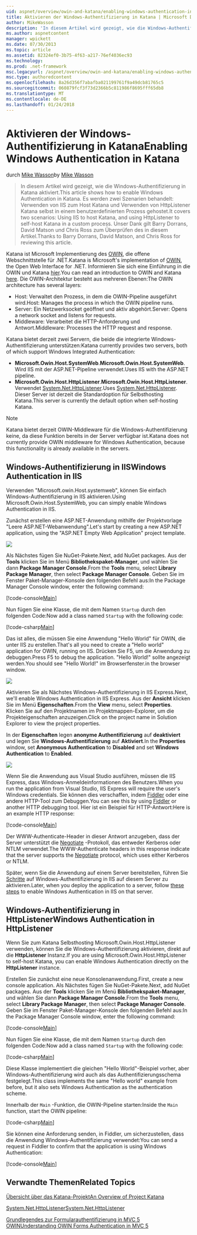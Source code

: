 ```yaml
---
uid: aspnet/overview/owin-and-katana/enabling-windows-authentication-in-katana
title: Aktivieren der Windows-Authentifizierung in Katana | Microsoft Docs
author: MikeWasson
description: 'In diesem Artikel wird gezeigt, wie die Windows-Authentifizierung in Katana aktiviert. Es werden zwei Szenarien behandelt: Verwenden von IIS zum Host Katana und HttpListener Kat Selbsthosting mithilfe...'
ms.author: aspnetcontent
manager: wpickett
ms.date: 07/30/2013
ms.topic: article
ms.assetid: 82324ef0-3b75-4f63-a217-76ef4036ec93
ms.technology: 
ms.prod: .net-framework
msc.legacyurl: /aspnet/overview/owin-and-katana/enabling-windows-authentication-in-katana
msc.type: authoredcontent
ms.openlocfilehash: 8a26d356f7abafba021199761f9a49dcb81765c5
ms.sourcegitcommit: 060879fcf3f73d2366b5c811986f8695fff65db8
ms.translationtype: MT
ms.contentlocale: de-DE
ms.lasthandoff: 01/24/2018
---
```

<a name="enabling-windows-authentication-in-katana"></a><span data-ttu-id="be66a-104">Aktivieren der Windows-Authentifizierung in Katana</span><span class="sxs-lookup"><span data-stu-id="be66a-104">Enabling Windows Authentication in Katana</span></span>
====================
<span data-ttu-id="be66a-105">durch [Mike Wasson](https://github.com/MikeWasson)</span><span class="sxs-lookup"><span data-stu-id="be66a-105">by [Mike Wasson](https://github.com/MikeWasson)</span></span>

> <span data-ttu-id="be66a-106">In diesem Artikel wird gezeigt, wie die Windows-Authentifizierung in Katana aktiviert.</span><span class="sxs-lookup"><span data-stu-id="be66a-106">This article shows how to enable Windows Authentication in Katana.</span></span> <span data-ttu-id="be66a-107">Es werden zwei Szenarien behandelt: Verwenden von IIS zum Host Katana und Verwenden von HttpListener Katana selbst in einem benutzerdefinierten Prozess gehostet.</span><span class="sxs-lookup"><span data-stu-id="be66a-107">It covers two scenarios: Using IIS to host Katana, and using HttpListener to self-host Katana in a custom process.</span></span> <span data-ttu-id="be66a-108">Unser Dank gilt Barry Dorrans, David Matson und Chris Ross zum Überprüfen des in diesem Artikel.</span><span class="sxs-lookup"><span data-stu-id="be66a-108">Thanks to Barry Dorrans, David Matson, and Chris Ross for reviewing this article.</span></span>


<span data-ttu-id="be66a-109">Katana ist Microsoft Implementierung des [OWIN](http://owin.org/), die offene Webschnittstelle für .NET.</span><span class="sxs-lookup"><span data-stu-id="be66a-109">Katana is Microsoft's implementation of [OWIN](http://owin.org/), the Open Web Interface for .NET.</span></span> <span data-ttu-id="be66a-110">Informieren Sie sich eine Einführung in die OWIN und Katana [hier](an-overview-of-project-katana.md).</span><span class="sxs-lookup"><span data-stu-id="be66a-110">You can read an introduction to OWIN and Katana [here](an-overview-of-project-katana.md).</span></span> <span data-ttu-id="be66a-111">Die OWIN-Architektur besteht aus mehreren Ebenen:</span><span class="sxs-lookup"><span data-stu-id="be66a-111">The OWIN architecture has several layers:</span></span>

- <span data-ttu-id="be66a-112">Host: Verwaltet den Prozess, in dem die OWIN-Pipeline ausgeführt wird.</span><span class="sxs-lookup"><span data-stu-id="be66a-112">Host: Manages the process in which the OWIN pipeline runs.</span></span>
- <span data-ttu-id="be66a-113">Server: Ein Netzwerksocket geöffnet und aktiv abgehört.</span><span class="sxs-lookup"><span data-stu-id="be66a-113">Server: Opens a network socket and listens for requests.</span></span>
- <span data-ttu-id="be66a-114">Middleware: Verarbeitet die HTTP-Anforderung und Antwort.</span><span class="sxs-lookup"><span data-stu-id="be66a-114">Middleware: Processes the HTTP request and response.</span></span>

<span data-ttu-id="be66a-115">Katana bietet derzeit zwei Servern, die beide die integrierte Windows-Authentifizierung unterstützen:</span><span class="sxs-lookup"><span data-stu-id="be66a-115">Katana currently provides two servers, both of which support Windows Integrated Authentication:</span></span>

- <span data-ttu-id="be66a-116">**Microsoft.Owin.Host.SystemWeb**.</span><span class="sxs-lookup"><span data-stu-id="be66a-116">**Microsoft.Owin.Host.SystemWeb**.</span></span> <span data-ttu-id="be66a-117">Wird IIS mit der ASP.NET-Pipeline verwendet.</span><span class="sxs-lookup"><span data-stu-id="be66a-117">Uses IIS with the ASP.NET pipeline.</span></span>
- <span data-ttu-id="be66a-118">**Microsoft.Owin.Host.HttpListener**.</span><span class="sxs-lookup"><span data-stu-id="be66a-118">**Microsoft.Owin.Host.HttpListener**.</span></span> <span data-ttu-id="be66a-119">Verwendet [System.Net.HttpListener](https://msdn.microsoft.com/library/system.net.httplistener.aspx).</span><span class="sxs-lookup"><span data-stu-id="be66a-119">Uses [System.Net.HttpListener](https://msdn.microsoft.com/library/system.net.httplistener.aspx).</span></span> <span data-ttu-id="be66a-120">Dieser Server ist derzeit die Standardoption für Selbsthosting Katana.</span><span class="sxs-lookup"><span data-stu-id="be66a-120">This server is currently the default option when self-hosting Katana.</span></span>

> [!NOTE]
> <span data-ttu-id="be66a-121">Katana bietet derzeit OWIN-Middleware für die Windows-Authentifizierung keine, da diese Funktion bereits in der Server verfügbar ist.</span><span class="sxs-lookup"><span data-stu-id="be66a-121">Katana does not currently provide OWIN middleware for Windows Authentication, because this functionality is already available in the servers.</span></span>


## <a name="windows-authentication-in-iis"></a><span data-ttu-id="be66a-122">Windows-Authentifizierung in IIS</span><span class="sxs-lookup"><span data-stu-id="be66a-122">Windows Authentication in IIS</span></span>

<span data-ttu-id="be66a-123">Verwenden "Microsoft.owin.Host.systemweb", können Sie einfach Windows-Authentifizierung in IIS aktivieren.</span><span class="sxs-lookup"><span data-stu-id="be66a-123">Using Microsoft.Owin.Host.SystemWeb, you can simply enable Windows Authentication in IIS.</span></span>

<span data-ttu-id="be66a-124">Zunächst erstellen eine ASP.NET-Anwendung mithilfe der Projektvorlage "Leere ASP.NET-Webanwendung".</span><span class="sxs-lookup"><span data-stu-id="be66a-124">Let's start by creating a new ASP.NET application, using the "ASP.NET Empty Web Application" project template.</span></span>

![](enabling-windows-authentication-in-katana/_static/image1.png)

<span data-ttu-id="be66a-125">Als Nächstes fügen Sie NuGet-Pakete.</span><span class="sxs-lookup"><span data-stu-id="be66a-125">Next, add NuGet packages.</span></span> <span data-ttu-id="be66a-126">Aus der **Tools** klicken Sie im Menü **Bibliothekspaket-Manager**, und wählen Sie dann **Package Manager Console**.</span><span class="sxs-lookup"><span data-stu-id="be66a-126">From the **Tools** menu, select **Library Package Manager**, then select **Package Manager Console**.</span></span> <span data-ttu-id="be66a-127">Geben Sie im Fenster Paket-Manager-Konsole den folgenden Befehl aus:</span><span class="sxs-lookup"><span data-stu-id="be66a-127">In the Package Manager Console window, enter the following command:</span></span>

[!code-console[Main](enabling-windows-authentication-in-katana/samples/sample1.cmd)]

<span data-ttu-id="be66a-128">Nun fügen Sie eine Klasse, die mit dem Namen `Startup` durch den folgenden Code:</span><span class="sxs-lookup"><span data-stu-id="be66a-128">Now add a class named `Startup` with the following code:</span></span>

[!code-csharp[Main](enabling-windows-authentication-in-katana/samples/sample2.cs)]

<span data-ttu-id="be66a-129">Das ist alles, die müssen Sie eine Anwendung "Hello World" für OWIN, die unter IIS zu erstellen.</span><span class="sxs-lookup"><span data-stu-id="be66a-129">That's all you need to create a "Hello world" application for OWIN, running on IIS.</span></span> <span data-ttu-id="be66a-130">Drücken Sie F5, um die Anwendung zu debuggen.</span><span class="sxs-lookup"><span data-stu-id="be66a-130">Press F5 to debug the application.</span></span> <span data-ttu-id="be66a-131">"Hello World!" sollte angezeigt werden.</span><span class="sxs-lookup"><span data-stu-id="be66a-131">You should see "Hello World!"</span></span> <span data-ttu-id="be66a-132">im Browserfenster.</span><span class="sxs-lookup"><span data-stu-id="be66a-132">in the browser window.</span></span>

![](enabling-windows-authentication-in-katana/_static/image2.png)

<span data-ttu-id="be66a-133">Aktivieren Sie als Nächstes Windows-Authentifizierung in IIS Express.</span><span class="sxs-lookup"><span data-stu-id="be66a-133">Next, we'll enable Windows Authentication in IIS Express.</span></span> <span data-ttu-id="be66a-134">Aus der **Ansicht** klicken Sie im Menü **Eigenschaften**.</span><span class="sxs-lookup"><span data-stu-id="be66a-134">From the **View** menu, select **Properties**.</span></span> <span data-ttu-id="be66a-135">Klicken Sie auf den Projektnamen im Projektmappen-Explorer, um die Projekteigenschaften anzuzeigen.</span><span class="sxs-lookup"><span data-stu-id="be66a-135">Click on the project name in Solution Explorer to view the project properties.</span></span>

<span data-ttu-id="be66a-136">In der **Eigenschaften** legen **anonyme Authentifizierung** auf **deaktiviert** und legen Sie **Windows-Authentifizierung** auf  **Aktiviert**.</span><span class="sxs-lookup"><span data-stu-id="be66a-136">In the **Properties** window, set **Anonymous Authentication** to **Disabled** and set **Windows Authentication** to **Enabled**.</span></span>

![](enabling-windows-authentication-in-katana/_static/image3.png)

<span data-ttu-id="be66a-137">Wenn Sie die Anwendung aus Visual Studio ausführen, müssen die IIS Express, dass Windows-Anmeldeinformationen des Benutzers.</span><span class="sxs-lookup"><span data-stu-id="be66a-137">When you run the application from Visual Studio, IIS Express will require the user's Windows credentials.</span></span> <span data-ttu-id="be66a-138">Sie können dies verschaffen, indem [Fiddler](http://fiddler2.com/home) oder eine andere HTTP-Tool zum Debuggen.</span><span class="sxs-lookup"><span data-stu-id="be66a-138">You can see this by using [Fiddler](http://fiddler2.com/home) or another HTTP debugging tool.</span></span> <span data-ttu-id="be66a-139">Hier ist ein Beispiel für HTTP-Antwort:</span><span class="sxs-lookup"><span data-stu-id="be66a-139">Here is an example HTTP response:</span></span>

[!code-console[Main](enabling-windows-authentication-in-katana/samples/sample3.cmd?highlight=1,5-6)]

<span data-ttu-id="be66a-140">Der WWW-Authenticate-Header in dieser Antwort anzugeben, dass der Server unterstützt die [Negotiate](http://www.ietf.org/rfc/rfc4559.txt) -Protokoll, das entweder Kerberos oder NTLM verwendet.</span><span class="sxs-lookup"><span data-stu-id="be66a-140">The WWW-Authenticate headers in this response indicate that the server supports the [Negotiate](http://www.ietf.org/rfc/rfc4559.txt) protocol, which uses either Kerberos or NTLM.</span></span>

<span data-ttu-id="be66a-141">Später, wenn Sie die Anwendung auf einem Server bereitstellen, führen Sie [Schritte](https://www.iis.net/configreference/system.webserver/security/authentication/windowsauthentication) auf Windows-Authentifizierung in IIS auf diesem Server zu aktivieren.</span><span class="sxs-lookup"><span data-stu-id="be66a-141">Later, when you deploy the application to a server, follow [these steps](https://www.iis.net/configreference/system.webserver/security/authentication/windowsauthentication) to enable Windows Authentication in IIS on that server.</span></span>

## <a name="windows-authentication-in-httplistener"></a><span data-ttu-id="be66a-142">Windows-Authentifizierung in HttpListener</span><span class="sxs-lookup"><span data-stu-id="be66a-142">Windows Authentication in HttpListener</span></span>

<span data-ttu-id="be66a-143">Wenn Sie zum Katana Selbsthosting Microsoft.Owin.Host.HttpListener verwenden, können Sie die Windows-Authentifizierung aktivieren, direkt auf die **HttpListener** Instanz.</span><span class="sxs-lookup"><span data-stu-id="be66a-143">If you are using Microsoft.Owin.Host.HttpListener to self-host Katana, you can enable Windows Authentication directly on the **HttpListener** instance.</span></span>

<span data-ttu-id="be66a-144">Erstellen Sie zunächst eine neue Konsolenanwendung.</span><span class="sxs-lookup"><span data-stu-id="be66a-144">First, create a new console application.</span></span> <span data-ttu-id="be66a-145">Als Nächstes fügen Sie NuGet-Pakete.</span><span class="sxs-lookup"><span data-stu-id="be66a-145">Next, add NuGet packages.</span></span> <span data-ttu-id="be66a-146">Aus der **Tools** klicken Sie im Menü **Bibliothekspaket-Manager**, und wählen Sie dann **Package Manager Console**.</span><span class="sxs-lookup"><span data-stu-id="be66a-146">From the **Tools** menu, select **Library Package Manager**, then select **Package Manager Console**.</span></span> <span data-ttu-id="be66a-147">Geben Sie im Fenster Paket-Manager-Konsole den folgenden Befehl aus:</span><span class="sxs-lookup"><span data-stu-id="be66a-147">In the Package Manager Console window, enter the following command:</span></span>

[!code-console[Main](enabling-windows-authentication-in-katana/samples/sample4.cmd)]

<span data-ttu-id="be66a-148">Nun fügen Sie eine Klasse, die mit dem Namen `Startup` durch den folgenden Code:</span><span class="sxs-lookup"><span data-stu-id="be66a-148">Now add a class named `Startup` with the following code:</span></span>

[!code-csharp[Main](enabling-windows-authentication-in-katana/samples/sample5.cs)]

<span data-ttu-id="be66a-149">Diese Klasse implementiert die gleichen "Hello World"-Beispiel vorher, aber Windows-Authentifizierung wird auch als das Authentifizierungsschema festgelegt.</span><span class="sxs-lookup"><span data-stu-id="be66a-149">This class implements the same "Hello world" example from before, but it also sets Windows Authentication as the authentication scheme.</span></span>

<span data-ttu-id="be66a-150">Innerhalb der `Main` -Funktion, die OWIN-Pipeline starten:</span><span class="sxs-lookup"><span data-stu-id="be66a-150">Inside the `Main` function, start the OWIN pipeline:</span></span>

[!code-csharp[Main](enabling-windows-authentication-in-katana/samples/sample6.cs)]

<span data-ttu-id="be66a-151">Sie können eine Anforderung senden, in Fiddler, um sicherzustellen, dass die Anwendung Windows-Authentifizierung verwendet:</span><span class="sxs-lookup"><span data-stu-id="be66a-151">You can send a request in Fiddler to confirm that the application is using Windows Authentication:</span></span>

[!code-console[Main](enabling-windows-authentication-in-katana/samples/sample7.cmd?highlight=1,4-5)]

## <a name="related-topics"></a><span data-ttu-id="be66a-152">Verwandte Themen</span><span class="sxs-lookup"><span data-stu-id="be66a-152">Related Topics</span></span>

[<span data-ttu-id="be66a-153">Übersicht über das Katana-Projekt</span><span class="sxs-lookup"><span data-stu-id="be66a-153">An Overview of Project Katana</span></span>](an-overview-of-project-katana.md)

[<span data-ttu-id="be66a-154">System.Net.HttpListener</span><span class="sxs-lookup"><span data-stu-id="be66a-154">System.Net.HttpListener</span></span>](https://msdn.microsoft.com/library/system.net.httplistener.aspx)

[<span data-ttu-id="be66a-155">Grundlegendes zur Formularauthentifizierung in MVC 5 OWIN</span><span class="sxs-lookup"><span data-stu-id="be66a-155">Understanding OWIN Forms Authentication in MVC 5</span></span>](https://blogs.msdn.com/b/webdev/archive/2013/07/03/understanding-owin-forms-authentication-in-mvc-5.aspx)
